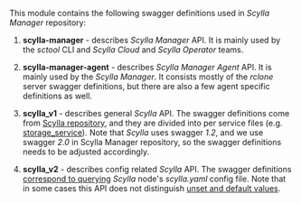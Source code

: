 This module contains the following swagger definitions used in *Scylla Manager* repository:

1. **scylla-manager** - describes *Scylla Manager* API. It is mainly used by the *sctool* CLI and *Scylla Cloud* and *Scylla Operator* teams.

2. **scylla-manager-agent** - describes *Scylla Manager Agent* API. It is mainly used by the *Scylla Manager*.
It consists mostly of the *rclone* server swagger definitions, but there are also a few agent specific definitions as well.

3. **scylla_v1** - describes general *Scylla* API. The swagger definitions come from [Scylla repository](https://github.com/scylladb/scylladb/tree/master/api),
and they are divided into per service files (e.g. [storage_service](https://github.com/scylladb/scylladb/blob/b158ca734603d62fa8e173a72e60866a4d8d3bc7/api/api-doc/storage_service.json#L5)).
Note that *Scylla* uses swagger *1.2*, and we use swagger *2.0* in Scylla Manager repository, so the swagger definitions needs to be adjusted accordingly.

4. **scylla_v2** - describes config related *Scylla* API. The swagger definitions [correspond to querying](https://github.com/scylladb/scylladb/blob/b158ca734603d62fa8e173a72e60866a4d8d3bc7/api/api-doc/config.json#L1)
*Scylla* node's *scylla.yaml* config file. Note that in some cases this API does not distinguish [unset and default values](https://github.com/scylladb/scylladb/issues/7206#issuecomment-689598343).